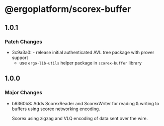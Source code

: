 # @ergoplatform/scorex-buffer

## 1.0.1

### Patch Changes

- 3c9a3a0: - release initial authenticated AVL tree package with prover support
  - use `ergo-lib-utils` helper package in `scorex-buffer` library

## 1.0.0

### Major Changes

- b6360b8: Adds ScorexReader and ScorexWriter for reading & writing to buffers using scorex networking encoding.

  Scorex using zigzag and VLQ encoding of data sent over the wire.
